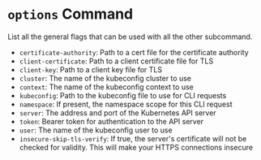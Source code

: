 # `options` Command

List all the general flags that can be used with all the other subcommand.

- `certificate-authority`: Path to a cert file for the certificate authority
- `client-certificate`: Path to a client certificate file for TLS
- `client-key`: Path to a client key file for TLS
- `cluster`: The name of the kubeconfig cluster to use
- `context`: The name of the kubeconfig context to use
- `kubeconfig`: Path to the kubeconfig file to use for CLI requests
- `namespace`: If present, the namespace scope for this CLI request
- `server`: The address and port of the Kubernetes API server
- `token`: Bearer token for authentication to the API server
- `user`: The name of the kubeconfig user to use
- `insecure-skip-tls-verify`: If true, the server's certificate will not be checked for validity. This will make your HTTPS connections insecure

